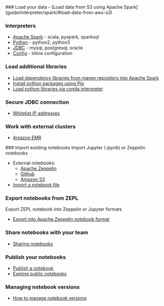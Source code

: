 <div markdown="1" class="row">
  <div class="col-md-6">
### Load your data
  - [Load data from S3 using Apache Spark](guide/interpreter/spark/#load-data-from-aws-s3)

### Interpreters
  - [Apache Spark](guide/interpreter/spark) - scala, pyspark, sparksql
  - [Python](guide/interpreter/python) - python2, python3
  - [JDBC](guide/interpreter/jdbc) - mysql, postgresql, oracle
  - [Config](guide/interpreter/config) - inline configuration
### Load additional libraries
  - [Load dependency libraries from maven repository into Apache Spark](guide/interpreter/spark/#load-dependencies)
  - [Install python packages using Pip](guide/interpreter/python/#pip)
  - [Load python libraries via conda interpreter](guide/interpreter/python/#manage-python-environment)
### Secure JDBC connection
  - [Whitelist IP addresses](guide/interpreter/jdbc/#whitelist-ip-addresses)
### Work with external clusters
  - [Amazon EMR](guide/emr_integration)
  </div>
  <div class="col-md-6">
### Import existing notebooks
  Import Jupyter (.ipynb) or Zeppelin notebooks

  - External notebooks:
    - [Apache Zeppelin](guide/zeppelin_integration.md)
    - [Github](guide/github_integration.md)
    - [Amazon S3](guide/s3_integration.md)
  - [Import a notebook file](guide/import_notebook.md)
### Export notebooks from ZEPL
  Export ZEPL notebook into Zeppelin or Jupyter formats

  - [Export into Apache Zeppelin notebook format](guide/export_notebook/#export-into-apache-zeppelin-notebook-format)


### Share notebooks with your team
  - [Sharing notebooks](guide/sharing_notebooks.md)

### Publish your notebooks
  - [Publish a notebook](guide/sharing_notebooks/#publishing-notebooks-to-web)
  - [Explore public notebooks](guide/exploring_notebooks.md)

### Managing notebook versions
  - [How to manage notebook versions](guide/feature_versioning.md)

  </div>
</div>
